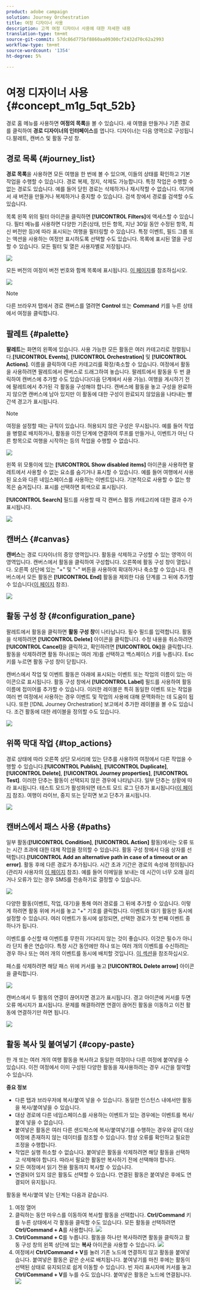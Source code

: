 ```yaml
---
product: adobe campaign
solution: Journey Orchestration
title: 여정 디자이너 사용
description: 고객 여정 디자이너 사용에 대한 자세한 내용
translation-type: tm+mt
source-git-commit: 57dc86d775bf8860aa09300cf2432d70c62a2993
workflow-type: tm+mt
source-wordcount: '1354'
ht-degree: 5%

---
```



# 여정 디자이너 사용 {#concept_m1g_5qt_52b}

경로 홈 메뉴를 사용하면 **여정의 목록**&#x200B;을 볼 수 있습니다. 새 여행을 만들거나 기존 경로를 클릭하여 **경로 디자이너의 인터페이스**&#x200B;를 엽니다. 디자이너는 다음 영역으로 구성됩니다.팔레트, 캔버스 및 활동 구성 창.

## 경로 목록 {#journey_list}

**경로 목록**&#x200B;을 사용하면 모든 여행을 한 번에 볼 수 있으며, 이들의 상태를 확인하고 기본 작업을 수행할 수 있습니다. 경로 복제, 정지, 삭제도 가능합니다. 특정 작업은 수행할 수 없는 경로도 있습니다. 예를 들어 닫힌 경로는 삭제하거나 재시작할 수 없습니다. 여기에서 새 버전을 만들거나 복제하거나 중지할 수 있습니다. 검색 창에서 경로를 검색할 수도 있습니다.

목록 왼쪽 위의 필터 아이콘을 클릭하면 **[!UICONTROL Filters]**&#x200B;에 액세스할 수 있습니다. 필터 메뉴를 사용하면 다양한 기준(상태, 만든 항목, 지난 30일 동안 수정된 항목, 최신 버전만 등)에 따라 표시되는 여행을 필터링할 수 있습니다. 특정 이벤트, 필드 그룹 또는 액션을 사용하는 여정만 표시하도록 선택할 수도 있습니다. 목록에 표시된 열을 구성할 수 있습니다. 모든 필터 및 열은 사용자별로 저장됩니다.

![](../assets/journey74.png)

모든 버전의 여정이 버전 번호와 함께 목록에 표시됩니다. [이 페이지](../building-journeys/journey-versions.md)를 참조하십시오.

![](../assets/journey37.png)

>[!NOTE]
>
>다른 브라우저 탭에서 경로 캔버스를 열려면 **Control** 또는 **Command** 키를 누른 상태에서 여정을 클릭합니다.

## 팔레트 {#palette}

**팔레트**&#x200B;는 화면의 왼쪽에 있습니다. 사용 가능한 모든 활동은 여러 카테고리로 정렬됩니다.**[!UICONTROL Events]**, **[!UICONTROL Orchestration]** 및 **[!UICONTROL Actions]**. 이름을 클릭하여 다른 카테고리를 확장/축소할 수 있습니다. 여정에서 활동을 사용하려면 팔레트에서 캔버스로 드래그하여 놓습니다. 팔레트에서 활동을 두 번 클릭하여 캔버스에 추가할 수도 있습니다(다음 단계에서 사용 가능). 여행을 게시하기 전에 팔레트에서 추가된 각 활동을 구성해야 합니다. 캔버스에 활동을 놓고 구성을 완료하지 않으면 캔버스에 남아 있지만 이 활동에 대한 구성이 완료되지 않았음을 나타내는 빨간색 경고가 표시됩니다.

>[!NOTE]
>
>여정을 설정할 때는 규칙이 있습니다. 허용되지 않은 구성은 무시됩니다. 예를 들어 작업을 병렬로 배치하거나, 활동을 이전 단계에 연결하여 루프를 만들거나, 이벤트가 아닌 다른 항목으로 여행을 시작하는 등의 작업을 수행할 수 없습니다.

![](../assets/journey38.png)

왼쪽 위 모퉁이에 있는 **[!UICONTROL Show disabled items]** 아이콘을 사용하면 팔레트에서 사용할 수 없는 요소를 숨기거나 표시할 수 있습니다. 예를 들어 여행에서 사용된 요소와 다른 네임스페이스를 사용하는 이벤트입니다. 기본적으로 사용할 수 없는 항목은 숨겨집니다. 표시를 선택하면 회색으로 표시됩니다.

**[!UICONTROL Search]** 필드를 사용할 때 각 캔버스 활동 카테고리에 대한 결과 수가 표시됩니다.

![](../assets/palette-filter.png)

## 캔버스 {#canvas}

**캔버스**&#x200B;는 경로 디자이너의 중앙 영역입니다. 활동을 삭제하고 구성할 수 있는 영역이 이 영역입니다. 캔버스에서 활동을 클릭하여 구성합니다. 오른쪽에 활동 구성 창이 열립니다. 오른쪽 상단에 있는 &quot;+&quot; 및 &quot;-&quot; 버튼을 사용하여 확대하거나 축소할 수 있습니다. 캔버스에서 모든 활동은 **[!UICONTROL End]** 활동을 제외한 다음 단계를 그 뒤에 추가할 수 있습니다([이 페이지](../building-journeys/end-activity.md) 참조).

![](../assets/journey39.png)

## 활동 구성 창 {#configuration_pane}

팔레트에서 활동을 클릭하면 **활동 구성 창**&#x200B;이 나타납니다. 필수 필드를 입력합니다. 활동을 삭제하려면 **[!UICONTROL Delete]** 아이콘을 클릭합니다. 수정 내용을 취소하려면 **[!UICONTROL Cancel]**&#x200B;을 클릭하고, 확인하려면 **[!UICONTROL Ok]**&#x200B;을 클릭합니다. 활동을 삭제하려면 활동 하나(또는 여러 개)를 선택하고 백스페이스 키를 누릅니다. Esc 키를 누르면 활동 구성 창이 닫힙니다.

캔버스에서 작업 및 이벤트 활동은 아래에 표시되는 이벤트 또는 작업의 이름이 있는 아이콘으로 표시됩니다. 활동 구성 창에서 **[!UICONTROL Label]** 필드를 사용하여 활동 이름에 접미어를 추가할 수 있습니다. 이러한 레이블은 특히 동일한 이벤트 또는 작업을 여러 번 여정에서 사용하는 경우 이벤트 및 작업의 사용에 대해 문맥화하는 데 도움이 됩니다. 또한 [!DNL Journey Orchestration] 보고에서 추가한 레이블을 볼 수도 있습니다. 조건 활동에 대한 레이블을 정의할 수도 있습니다.

![](../assets/journey59bis.png)

## 위쪽 막대 작업 {#top_actions}

경로 상태에 따라 오른쪽 상단 모서리에 있는 단추를 사용하여 여정에서 다른 작업을 수행할 수 있습니다.**[!UICONTROL Publish]**, **[!UICONTROL Duplicate]**, **[!UICONTROL Delete]**, **[!UICONTROL Journey properties]**, **[!UICONTROL Test]**. 이러한 단추는 활동이 선택되지 않은 경우에 나타납니다. 일부 단추는 상황에 따라 표시됩니다. 테스트 모드가 활성화되면 테스트 모드 로그 단추가 표시됩니다([이 페이지](../building-journeys/testing-the-journey.md) 참조). 여행이 라이브, 중지 또는 닫히면 보고 단추가 표시됩니다.

![](../assets/journey41.png)

## 캔버스에서 패스 사용 {#paths}

일부 활동(**[!UICONTROL Condition]**, **[!UICONTROL Action]** 활동)에서는 오류 또는 시간 초과에 대한 대체 작업을 정의할 수 있습니다. 활동 구성 창에서 다음 상자를 선택합니다.**[!UICONTROL Add an alternative path in case of a timeout or an error]**. 활동 후에 다른 경로가 추가됩니다. 시간 초과 기간은 경로의 속성에 정의됩니다(관리자 사용자의 [이 페이지](../building-journeys/changing-properties.md) 참조). 예를 들어 이메일을 보내는 데 시간이 너무 오래 걸리거나 오류가 있는 경우 SMS를 전송하기로 결정할 수 있습니다.

![](../assets/journey42.png)

다양한 활동(이벤트, 작업, 대기)을 통해 여러 경로를 그 뒤에 추가할 수 있습니다. 이렇게 하려면 활동 위에 커서를 놓고 &quot;+&quot; 기호를 클릭합니다. 이벤트와 대기 활동만 동시에 설정할 수 있습니다. 여러 이벤트가 동시에 설정되면, 선택한 경로가 첫 번째 이벤트 중 하나가 됩니다.

이벤트를 수신할 때 이벤트를 무한히 기다리지 않는 것이 좋습니다. 이것은 필수가 아니라 단지 좋은 연습이다. 특정 시간 동안에만 하나 또는 여러 개의 이벤트를 수신하려는 경우 하나 또는 여러 개의 이벤트를 동시에 배치할 것입니다. [이 섹션](../building-journeys/event-activities.md#section_vxv_h25_pgb)을 참조하십시오.

패스를 삭제하려면 해당 패스 위에 커서를 놓고 **[!UICONTROL Delete arrow]** 아이콘을 클릭합니다.

![](../assets/journey42ter.png)

캔버스에서 두 활동의 연결이 끊어지면 경고가 표시됩니다. 경고 아이콘에 커서를 두면 오류 메시지가 표시됩니다. 문제를 해결하려면 연결이 끊어진 활동을 이동하고 이전 활동에 연결하기만 하면 됩니다.

![](../assets/canvas-disconnected.png)

## 활동 복사 및 붙여넣기 {#copy-paste}

한 개 또는 여러 개의 여행 활동을 복사하고 동일한 여정이나 다른 여정에 붙여넣을 수 있습니다. 이전 여정에서 이미 구성된 다양한 활동을 재사용하려는 경우 시간을 절약할 수 있습니다.

**중요 정보**

* 다른 탭과 브라우저에 복사/붙여 넣을 수 있습니다. 동일한 인스턴스 내에서만 활동을 복사/붙여넣을 수 있습니다.
* 대상 경로에 다른 네임스페이스를 사용하는 이벤트가 있는 경우에는 이벤트를 복사/붙여 넣을 수 없습니다.
* 붙여넣은 활동은 여러 다른 샌드박스에 복사/붙여넣기를 수행하는 경우와 같이 대상 여정에 존재하지 않는 데이터를 참조할 수 있습니다. 항상 오류를 확인하고 필요한 조정을 수행합니다.
* 작업은 실행 취소할 수 없습니다. 붙여넣은 활동을 삭제하려면 해당 활동을 선택하고 삭제해야 합니다. 따라서 필요한 활동만 복사하기 전에 선택해야 합니다.
* 모든 여정에서 읽기 전용 활동까지 복사할 수 있습니다.
* 연결되어 있지 않은 활동도 선택할 수 있습니다. 연결된 활동은 붙여넣은 후에도 연결되어 유지됩니다.

활동을 복사/붙여 넣는 단계는 다음과 같습니다.

1. 여정 열어
1. 클릭하는 동안 마우스를 이동하여 복사할 활동을 선택합니다. **Ctrl/Command** 키를 누른 상태에서 각 활동을 클릭할 수도 있습니다. 모든 활동을 선택하려면 **Ctrl/Command + A**를 사용합니다.
   ![](../assets/copy-paste1.png)
1. **Ctrl/Command + C**를 누릅니다.
활동을 하나만 복사하려면 활동을 클릭하고 활동 구성 창의 왼쪽 상단에 있는 **복사** 아이콘을 사용할 수 있습니다.
   ![](../assets/copy-paste2.png)
1. 여정에서 **Ctrl/Command + V**&#x200B;를 눌러 기존 노드에 연결하지 않고 활동을 붙여넣습니다. 붙여넣은 활동은 같은 순서로 배치됩니다. 붙여넣기를 마친 후에는 활동이 선택된 상태로 유지되므로 쉽게 이동할 수 있습니다. 빈 자리 표시자에 커서를 놓고 **Ctrl/Command + V**를 누를 수도 있습니다. 붙여넣은 활동은 노드에 연결됩니다.
   ![](../assets/copy-paste3.png)

